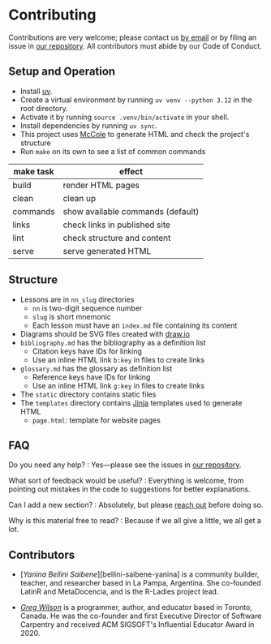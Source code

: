 # Contributing

Contributions are very welcome;
please contact us [by email][email] or by filing an issue in [our repository][repo].
All contributors must abide by our Code of Conduct.

## Setup and Operation

-   Install [uv][uv].
-   Create a virtual environment by running `uv venv --python 3.12` in the root directory.
-   Activate it by running `source .venv/bin/activate` in your shell.
-   Install dependencies by running `uv sync`.
-   This project uses [McCole][mccole] to generate HTML and check the project's structure
-   Run `make` on its own to see a list of common commands

| make task | effect                            |
| --------- | ----------------------------------|
| build     | render HTML pages                 |
| clean     | clean up                          |
| commands  | show available commands (default) |
| links     | check links in published site     |
| lint      | check structure and content       |
| serve     | serve generated HTML              |

## Structure

-   Lessons are in `nn_slug` directories
    -   `nn` is two-digit sequence number
    -   `slug` is short mnemonic
    -   Each lesson must have an `index.md` file containing its content
-   Diagrams should be SVG files created with [draw.io][draw-io]
-   `bibliography.md` has the bibliography as a definition list
    -   Citation keys have IDs for linking
    -   Use an inline HTML link `b:key` in files to create links
-   `glossary.md` has the glossary as definition list
    -   Reference keys have IDs for linking
    -   Use an inline HTML link `g:key` in files to create links
-   The `static` directory contains static files
-   The `templates` directory contains [Jinja][jinja] templates used to generate HTML
    -   `page.html`: template for website pages

## FAQ

Do you need any help?
:   Yes—please see the issues in [our repository][repo].

What sort of feedback would be useful?
:   Everything is welcome,
    from pointing out mistakes in the code to suggestions for better explanations.

Can I add a new section?
:   Absolutely, but please [reach out][email] before doing so.

Why is this material free to read?
:   Because if we all give a little, we all get a lot.

## <a id="contributors">Contributors</a>

-   [*Yanina Bellini Saibene*][bellini-saibene-yanina] is a community builder, teacher, and researcher
    based in La Pampa, Argentina.
    She co-founded LatinR and MetaDocencia,
    and is the R-Ladies project lead.

-   [*Greg Wilson*][wilson-greg] is a programmer, author, and educator based in Toronto, Canada.
    He was the co-founder and first Executive Director of Software Carpentry
    and received ACM SIGSOFT's Influential Educator Award in 2020.

[draw-io]: https://www.drawio.com/
[email]: mailto:gvwilson@third-bit.com
[jinja]: https://jinja.palletsprojects.com/
[mccole]: https://pypi.org/project/mccole/
[repo]: https://github.com/gvwilson/succession
[uv]: https://github.com/astral-sh/uv
[wilson-greg]: https://third-bit.com/
